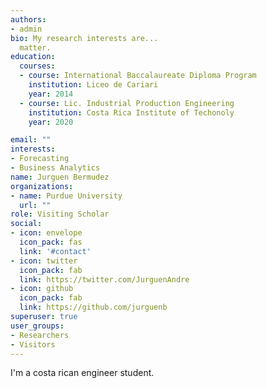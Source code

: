 ```yaml
---
authors:
- admin
bio: My research interests are...
  matter.
education:
  courses:
  - course: International Baccalaureate Diploma Program
    institution: Liceo de Cariari 
    year: 2014
  - course: Lic. Industrial Production Engineering 
    institution: Costa Rica Institute of Techonoly 
    year: 2020 

email: ""
interests:
- Forecasting 
- Business Analytics 
name: Jurguen Bermudez 
organizations:
- name: Purdue University 
  url: ""
role: Visiting Scholar 
social:
- icon: envelope
  icon_pack: fas
  link: '#contact'
- icon: twitter
  icon_pack: fab
  link: https://twitter.com/JurguenAndre
- icon: github
  icon_pack: fab
  link: https://github.com/jurguenb
superuser: true
user_groups:
- Researchers
- Visitors
---
```


I'm a costa rican engineer student. 
